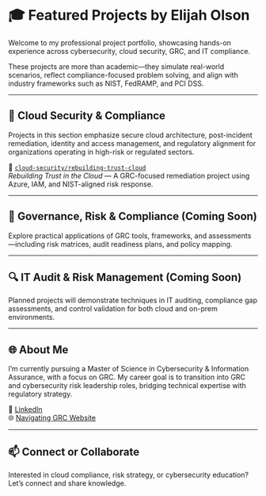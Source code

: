 # 🎓 Featured Projects by Elijah Olson

Welcome to my professional project portfolio, showcasing hands-on experience across cybersecurity, cloud security, GRC, and IT compliance.

These projects are more than academic—they simulate real-world scenarios, reflect compliance-focused problem solving, and align with industry frameworks such as NIST, FedRAMP, and PCI DSS.

---

## 🔐 Cloud Security & Compliance

Projects in this section emphasize secure cloud architecture, post-incident remediation, identity and access management, and regulatory alignment for organizations operating in high-risk or regulated sectors.

📁 [`cloud-security/rebuilding-trust-cloud`](./cloud-security/rebuilding-trust-cloud)  
*Rebuilding Trust in the Cloud* — A GRC-focused remediation project using Azure, IAM, and NIST-aligned risk response.

---

## 🧭 Governance, Risk & Compliance (Coming Soon)

Explore practical applications of GRC tools, frameworks, and assessments—including risk matrices, audit readiness plans, and policy mapping.

---

## 🔍 IT Audit & Risk Management (Coming Soon)

Planned projects will demonstrate techniques in IT auditing, compliance gap assessments, and control validation for both cloud and on-prem environments.

---

## 🌐 About Me

I’m currently pursuing a Master of Science in Cybersecurity & Information Assurance, with a focus on GRC. My career goal is to transition into GRC and cybersecurity risk leadership roles, bridging technical expertise with regulatory strategy.

🔗 [LinkedIn](https://www.linkedin.com/in/elijah-i-olson/)  
🌐 [Navigating GRC Website](https://sites.google.com/view/navigatinggrc)

---

## 📫 Connect or Collaborate

Interested in cloud compliance, risk strategy, or cybersecurity education? Let’s connect and share knowledge.
